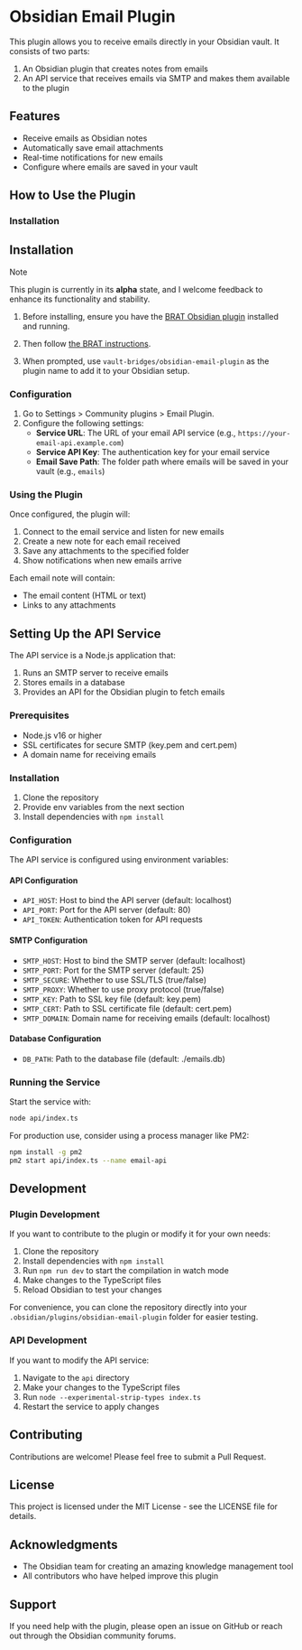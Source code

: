 # Obsidian Email Plugin

This plugin allows you to receive emails directly in your Obsidian vault. It consists of two parts:
1. An Obsidian plugin that creates notes from emails
2. An API service that receives emails via SMTP and makes them available to the plugin

## Features

- Receive emails as Obsidian notes
- Automatically save email attachments
- Real-time notifications for new emails
- Configure where emails are saved in your vault

## How to Use the Plugin

### Installation

## Installation

> [!NOTE]
> This plugin is currently in its **alpha** state, and I welcome feedback to enhance its functionality and stability.

1. Before installing, ensure you have the [BRAT Obsidian plugin](https://tfthacker.com/BRAT) installed and running.

2. Then follow [the BRAT instructions](https://tfthacker.com/brat-quick-guide#Adding+a+beta+plugin).
3. When prompted, use `vault-bridges/obsidian-email-plugin` as the plugin name to add it to your Obsidian setup.

### Configuration

1. Go to Settings > Community plugins > Email Plugin.
2. Configure the following settings:
   - **Service URL**: The URL of your email API service (e.g., `https://your-email-api.example.com`)
   - **Service API Key**: The authentication key for your email service
   - **Email Save Path**: The folder path where emails will be saved in your vault (e.g., `emails`)

### Using the Plugin

Once configured, the plugin will:
1. Connect to the email service and listen for new emails
2. Create a new note for each email received
3. Save any attachments to the specified folder
4. Show notifications when new emails arrive

Each email note will contain:
- The email content (HTML or text)
- Links to any attachments

## Setting Up the API Service

The API service is a Node.js application that:
1. Runs an SMTP server to receive emails
2. Stores emails in a database
3. Provides an API for the Obsidian plugin to fetch emails

### Prerequisites

- Node.js v16 or higher
- SSL certificates for secure SMTP (key.pem and cert.pem)
- A domain name for receiving emails

### Installation

1. Clone the repository
2. Provide env variables from the next section
3. Install dependencies with `npm install`

### Configuration

The API service is configured using environment variables:

#### API Configuration
- `API_HOST`: Host to bind the API server (default: localhost)
- `API_PORT`: Port for the API server (default: 80)
- `API_TOKEN`: Authentication token for API requests

#### SMTP Configuration
- `SMTP_HOST`: Host to bind the SMTP server (default: localhost)
- `SMTP_PORT`: Port for the SMTP server (default: 25)
- `SMTP_SECURE`: Whether to use SSL/TLS (true/false)
- `SMTP_PROXY`: Whether to use proxy protocol (true/false)
- `SMTP_KEY`: Path to SSL key file (default: key.pem)
- `SMTP_CERT`: Path to SSL certificate file (default: cert.pem)
- `SMTP_DOMAIN`: Domain name for receiving emails (default: localhost)

#### Database Configuration
- `DB_PATH`: Path to the database file (default: ./emails.db)

### Running the Service

Start the service with:

```bash
node api/index.ts
```

For production use, consider using a process manager like PM2:

```bash
npm install -g pm2
pm2 start api/index.ts --name email-api
```

## Development

### Plugin Development

If you want to contribute to the plugin or modify it for your own needs:

1. Clone the repository
2. Install dependencies with `npm install`
3. Run `npm run dev` to start the compilation in watch mode
4. Make changes to the TypeScript files
5. Reload Obsidian to test your changes

For convenience, you can clone the repository directly into your `.obsidian/plugins/obsidian-email-plugin` folder for easier testing.

### API Development

If you want to modify the API service:

1. Navigate to the `api` directory
2. Make your changes to the TypeScript files
3. Run `node --experimental-strip-types index.ts`
4. Restart the service to apply changes

## Contributing

Contributions are welcome! Please feel free to submit a Pull Request.

## License

This project is licensed under the MIT License - see the LICENSE file for details.

## Acknowledgments

- The Obsidian team for creating an amazing knowledge management tool
- All contributors who have helped improve this plugin

## Support

If you need help with the plugin, please open an issue on GitHub or reach out through the Obsidian community forums.
